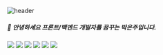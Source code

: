 ![header](https://capsule-render.vercel.app/api?type=venom&color=auto&height=300&section=header&text=WELCOME%20&fontSize=90)
##### 👋 안녕하세요 프론트/백엔드 개발자를 꿈꾸는 박은주입니다.
<div style="justify-content: center;">
  <img src="https://img.shields.io/badge/java-007396?style=for-the-badge&logo=OpenJDK&logoColor=white">
  <img src="https://img.shields.io/badge/HTML5-E34F26?style=for-the-badge&logo=html5&logoColor=FFF"/>
  <img src="https://img.shields.io/badge/CSS3-1572B6?style=for-the-badge&logo=css3&logoColor=FFF"/>
  <img src="https://img.shields.io/badge/Javascript-F7DF1E?style=for-the-badge&logo=javascript&logoColor=FFF"/> 
  <img src="https://img.shields.io/badge/GitHub-EAEAEA?style=for-the-badge&logo=github&logoColor=000"/> 
  <img src="https://img.shields.io/badge/Python-3776AB?style=for-the-badge&logo=python&logoColor=white"/> 
</div>




<!--
**parkJue/parkJue** is a ✨ _special_ ✨ repository because its `README.md` (this file) appears on your GitHub profile.

Here are some ideas to get you started:

- 🔭 I’m currently working on ...
- 🌱 I’m currently learning ...
- 👯 I’m looking to collaborate on ...
- 🤔 I’m looking for help with ...
- 💬 Ask me about ...
- 📫 How to reach me: ...
- 😄 Pronouns: ...
- ⚡ Fun fact: ...
-->
